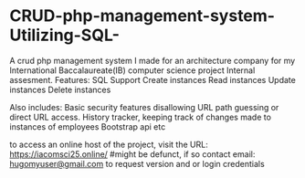# CRUD-php-management-system-Utilizing-SQL-
A crud php management system I made for an architecture company for my International Baccalaureate(IB) computer science project Internal assesment.
Features:
SQL Support
Create instances
Read instances
Update instances
Delete instances

Also includes:
Basic security features disallowing URL path guessing or direct URL access.
History tracker, keeping track of changes made to instances of employees
Bootstrap api
etc

to access an online host of the project, visit the URL:
https://iacomsci25.online/
#might be defunct, if so contact email: hugomyuser@gmail.com to request version and or login credentials
